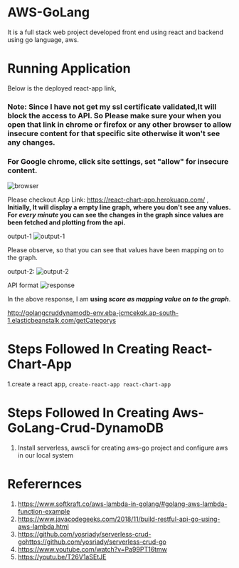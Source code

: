 # AWS-GoLang
It is a full stack web project developed  front end using react and backend using go language, aws.


# Running Application
Below is the deployed react-app link,

### Note:   Since I have not get my ssl certificate validated,It will block the access to API. So Please make sure your when you open that link in chrome or firefox or any other browser to allow insecure content for that specific site otherwise it won't see any changes.

### For Google chrome, click site settings, set "allow" for insecure content.
![browser](https://user-images.githubusercontent.com/47274869/99748503-a601d900-2b02-11eb-87ba-ddcd46ce902d.jpg)

 Please checkout App Link: https://react-chart-app.herokuapp.com/ , **Initially, It will display a empty line graph, where you don't see any values. For _every minute_ you can see the changes in the graph since values are been fetched and plotting from the api.**
 
 
 output-1 ![output-1](https://user-images.githubusercontent.com/47274869/99748237-28d66400-2b02-11eb-8d7a-881f29755cee.jpg)
 
 Please observe, so that you can see that values have been mapping on to the graph.
 
 output-2: ![output-2](https://user-images.githubusercontent.com/47274869/99747765-30493d80-2b01-11eb-9d71-c5f66b6eac24.jpg)
 
 API format
 ![response](https://user-images.githubusercontent.com/47274869/99750445-6ccb6800-2b06-11eb-9634-befc6d0953f8.jpg)
 
 In the above response, I am **using _score as mapping value on to the graph_**.  
 
 http://golangcruddynamodb-env.eba-jcmcekqk.ap-south-1.elasticbeanstalk.com/getCategorys
 

# Steps Followed In Creating React-Chart-App
 1.create a react app, ```create-react-app react-chart-app ``` 



# Steps Followed In Creating Aws-GoLang-Crud-DynamoDB
 1. Install serverless, awscli for creating aws-go project and configure aws in our local system


# Referernces
1. https://www.softkraft.co/aws-lambda-in-golang/#golang-aws-lambda-function-example
2. https://www.javacodegeeks.com/2018/11/build-restful-api-go-using-aws-lambda.html
3. https://github.com/yosriady/serverless-crud-gohttps://github.com/yosriady/serverless-crud-go
4. https://www.youtube.com/watch?v=Pa99PT16tmw
5. https://youtu.be/T26V1aSEtJE




 
 
 


